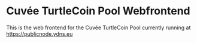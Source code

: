 # Cuvée TurtleCoin Pool Webfrontend

This is the web frontend for the Cuvée TurtleCoin Pool currently running at https://publicnode.ydns.eu
